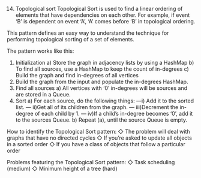 14. Topological sort
Topological Sort is used to find a linear ordering of elements that have dependencies on each other. For example, if event ‘B’ is dependent on event ‘A’, ‘A’ comes before ‘B’ in topological ordering.

This pattern defines an easy way to understand the technique for performing topological sorting of a set of elements.

The pattern works like this:
1. Initialization
a) Store the graph in adjacency lists by using a HashMap
b) To find all sources, use a HashMap to keep the count of in-degrees
c) Build the graph and find in-degrees of all vertices
2. Build the graph from the input and populate the in-degrees HashMap.
3. Find all sources
a) All vertices with ‘0’ in-degrees will be sources and are stored in a Queue.
4. Sort
a) For each source, do the following things:
—i) Add it to the sorted list.
— ii)Get all of its children from the graph.
— iii)Decrement the in-degree of each child by 1.
— iv)If a child’s in-degree becomes ‘0’, add it to the sources Queue.
b) Repeat (a), until the source Queue is empty.



How to identify the Topological Sort pattern:
◇ The problem will deal with graphs that have no directed cycles
◇ If you’re asked to update all objects in a sorted order
◇ If you have a class of objects that follow a particular order

Problems featuring the Topological Sort pattern:
◇ Task scheduling (medium)
◇ Minimum height of a tree (hard)

